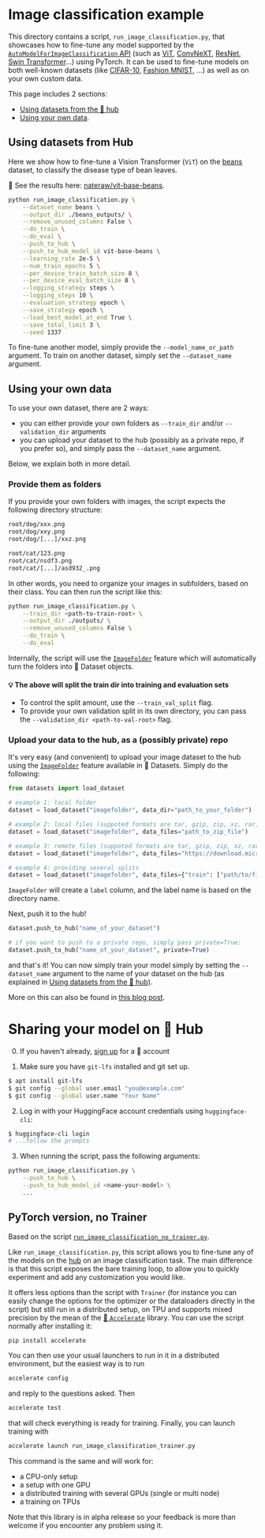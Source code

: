 <!---
Copyright 2021 The HuggingFace Team. All rights reserved.

Licensed under the Apache License, Version 2.0 (the "License");
you may not use this file except in compliance with the License.
You may obtain a copy of the License at

    http://www.apache.org/licenses/LICENSE-2.0

Unless required by applicable law or agreed to in writing, software
distributed under the License is distributed on an "AS IS" BASIS,
WITHOUT WARRANTIES OR CONDITIONS OF ANY KIND, either express or implied.
See the License for the specific language governing permissions and
limitations under the License.
-->

# Image classification example

This directory contains a script, `run_image_classification.py`, that showcases how to fine-tune any model supported by the [`AutoModelForImageClassification` API](https://huggingface.co/docs/transformers/main/en/model_doc/auto#transformers.AutoModelForImageClassification) (such as [ViT](https://huggingface.co/docs/transformers/main/en/model_doc/vit), [ConvNeXT](https://huggingface.co/docs/transformers/main/en/model_doc/convnext), [ResNet](https://huggingface.co/docs/transformers/main/en/model_doc/resnet), [Swin Transformer](https://huggingface.co/docs/transformers/main/en/model_doc/swin)...) using PyTorch. It can be used to fine-tune models on both well-known datasets (like [CIFAR-10](https://huggingface.co/datasets/cifar10), [Fashion MNIST](https://huggingface.co/datasets/fashion_mnist), ...) as well as on your own custom data.

This page includes 2 sections:
- [Using datasets from the 🤗 hub](#using-datasets-from-hub)
- [Using your own data](#using-your-own-data).


## Using datasets from Hub

Here we show how to fine-tune a Vision Transformer (`ViT`) on the [beans](https://huggingface.co/datasets/beans) dataset, to classify the disease type of bean leaves.

👀 See the results here: [nateraw/vit-base-beans](https://huggingface.co/nateraw/vit-base-beans).

```bash
python run_image_classification.py \
    --dataset_name beans \
    --output_dir ./beans_outputs/ \
    --remove_unused_columns False \
    --do_train \
    --do_eval \
    --push_to_hub \
    --push_to_hub_model_id vit-base-beans \
    --learning_rate 2e-5 \
    --num_train_epochs 5 \
    --per_device_train_batch_size 8 \
    --per_device_eval_batch_size 8 \
    --logging_strategy steps \
    --logging_steps 10 \
    --evaluation_strategy epoch \
    --save_strategy epoch \
    --load_best_model_at_end True \
    --save_total_limit 3 \
    --seed 1337
```

To fine-tune another model, simply provide the `--model_name_or_path` argument. To train on another dataset, simply set the `--dataset_name` argument. 

## Using your own data

To use your own dataset, there are 2 ways: 
- you can either provide your own folders as `--train_dir` and/or `--validation_dir` arguments
- you can upload your dataset to the hub (possibly as a private repo, if you prefer so), and simply pass the `--dataset_name` argument.

Below, we explain both in more detail.

### Provide them as folders

If you provide your own folders with images, the script expects the following directory structure:

```bash
root/dog/xxx.png
root/dog/xxy.png
root/dog/[...]/xxz.png

root/cat/123.png
root/cat/nsdf3.png
root/cat/[...]/asd932_.png
```

In other words, you need to organize your images in subfolders, based on their class. You can then run the script like this:

```bash
python run_image_classification.py \
    --train_dir <path-to-train-root> \
    --output_dir ./outputs/ \
    --remove_unused_columns False \
    --do_train \
    --do_eval
```

Internally, the script will use the [`ImageFolder`](https://huggingface.co/docs/datasets/v2.0.0/en/image_process#imagefolder) feature which will automatically turn the folders into 🤗 Dataset objects.

#### 💡 The above will split the train dir into training and evaluation sets
  - To control the split amount, use the `--train_val_split` flag.
  - To provide your own validation split in its own directory, you can pass the `--validation_dir <path-to-val-root>` flag.

### Upload your data to the hub, as a (possibly private) repo

It's very easy (and convenient) to upload your image dataset to the hub using the [`ImageFolder`](https://huggingface.co/docs/datasets/v2.0.0/en/image_process#imagefolder) feature available in 🤗 Datasets. Simply do the following:

```python
from datasets import load_dataset

# example 1: local folder
dataset = load_dataset("imagefolder", data_dir="path_to_your_folder")

# example 2: local files (suppoted formats are tar, gzip, zip, xz, rar, zstd)
dataset = load_dataset("imagefolder", data_files="path_to_zip_file")

# example 3: remote files (suppoted formats are tar, gzip, zip, xz, rar, zstd)
dataset = load_dataset("imagefolder", data_files="https://download.microsoft.com/download/3/E/1/3E1C3F21-ECDB-4869-8368-6DEBA77B919F/kagglecatsanddogs_3367a.zip")

# example 4: providing several splits
dataset = load_dataset("imagefolder", data_files={"train": ["path/to/file1", "path/to/file2"], "test": ["path/to/file3", "path/to/file4"]})
```

`ImageFolder` will create a `label` column, and the label name is based on the directory name.

Next, push it to the hub!

```python
dataset.push_to_hub("name_of_your_dataset")

# if you want to push to a private repo, simply pass private=True:
dataset.push_to_hub("name_of_your_dataset", private=True)
```

and that's it! You can now simply train your model simply by setting the `--dataset_name` argument to the name of your dataset on the hub (as explained in [Using datasets from the 🤗 hub](#using-datasets-from-hub)).

More on this can also be found in [this blog post](https://huggingface.co/blog/image-search-datasets).

# Sharing your model on 🤗 Hub

0. If you haven't already, [sign up](https://huggingface.co/join) for a 🤗 account

1. Make sure you have `git-lfs` installed and git set up.

```bash
$ apt install git-lfs
$ git config --global user.email "you@example.com"
$ git config --global user.name "Your Name"
```

2. Log in with your HuggingFace account credentials using `huggingface-cli`:

```bash
$ huggingface-cli login
# ...follow the prompts
```

3. When running the script, pass the following arguments:

```bash
python run_image_classification.py \
    --push_to_hub \
    --push_to_hub_model_id <name-your-model> \
    ...
```

## PyTorch version, no Trainer

Based on the script [`run_image_classification_no_trainer.py`](https://github.com/huggingface/transformers/blob/main/examples/pytorch/image-classification/run_image_classification_no_trainer.py).

Like `run_image_classification.py`, this script allows you to fine-tune any of the models on the [hub](https://huggingface.co/models) on an image classification task. The main difference is that this script exposes the bare training loop, to allow you to quickly experiment and add any customization you would like.

It offers less options than the script with `Trainer` (for instance you can easily change the options for the optimizer
or the dataloaders directly in the script) but still run in a distributed setup, on TPU and supports mixed precision by
the mean of the [🤗 `Accelerate`](https://github.com/huggingface/accelerate) library. You can use the script normally
after installing it:

```bash
pip install accelerate
```

You can then use your usual launchers to run in it in a distributed environment, but the easiest way is to run

```bash
accelerate config
```

and reply to the questions asked. Then

```bash
accelerate test
```

that will check everything is ready for training. Finally, you can launch training with

```bash
accelerate launch run_image_classification_trainer.py
```

This command is the same and will work for:

- a CPU-only setup
- a setup with one GPU
- a distributed training with several GPUs (single or multi node)
- a training on TPUs

Note that this library is in alpha release so your feedback is more than welcome if you encounter any problem using it.
